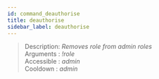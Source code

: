 ```yaml
---
id: command_deauthorise
title: deauthorise
sidebar_label: deauthorise
---
```


> Description: _Removes role from admin roles_<br>
> Arguments  : _!role_  <br>
> Accessible : _admin_<br>
> Cooldown   : _admin_<br>